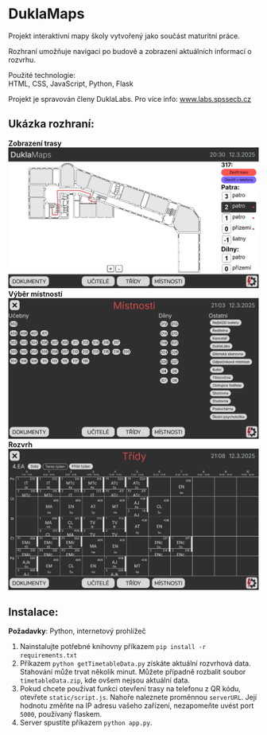 # DuklaMaps
Projekt interaktivní mapy školy vytvořený jako součást maturitní práce.

Rozhraní umožňuje navigaci po budově a zobrazení aktuálních informací o rozvrhu.

Použité technologie:<br>
HTML, CSS, JavaScript, Python, Flask<br>

Projekt je spravován členy DuklaLabs. Pro více info: www.labs.spssecb.cz

## Ukázka rozhraní:

**Zobrazení trasy**<br>
<img src="images/image013.png" alt="Zobrazení trasy" width="700"><br>
**Výběr místností**<br>
<img src="images/image023.png" alt="Výběr místností" width="700"><br>
**Rozvrh**<br>
<img src="images/image029.png" alt="Rozvrh" width="700">

## Instalace:
**Požadavky**: Python, internetový prohlížeč

1. Nainstalujte potřebné knihovny příkazem `pip install -r requirements.txt`
2. Příkazem `python getTimetableData.py` získáte aktuální rozvrhová data. Stahování může trvat několik minut. Můžete případně rozbalit soubor `timetableData.zip`, kde ovšem nejsou aktuální data.
3. Pokud chcete používat funkci otevření trasy na telefonu z QR kódu, otevřete `static/script.js`. Nahoře naleznete proměnnou `serverURL`. Její hodnotu změňte na IP adresu vašeho zařízení, nezapomeňte uvést port `5000`, používaný flaskem.
4.	Server spustíte příkazem `python app.py`.
